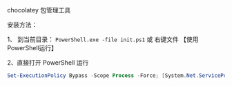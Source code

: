 chocolatey 包管理工具

安装方法：

1、 到当前目录： `PowerShell.exe -file init.ps1` 或 右键文件 【使用PowerShell运行】

2、直接打开 PowerShell 运行
```powershell
Set-ExecutionPolicy Bypass -Scope Process -Force; [System.Net.ServicePointManager]::SecurityProtocol = [System.Net.ServicePointManager]::SecurityProtocol -bor 3072; iex ((New-Object System.Net.WebClient).DownloadString('https://chocolatey.org/install.ps1'))
```